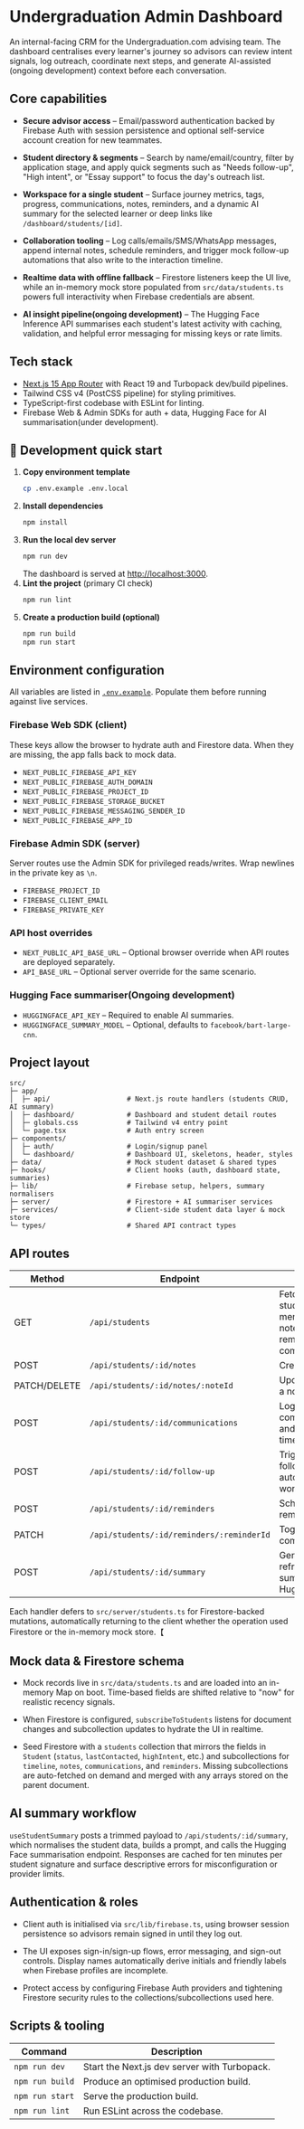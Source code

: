 # Undergraduation Admin Dashboard

An internal-facing CRM for the Undergraduation.com advising team. The dashboard centralises every learner's journey so advisors can review intent signals, log outreach, coordinate next steps, and generate AI-assisted (ongoing development) context before each conversation.

##  Core capabilities

- **Secure advisor access** – Email/password authentication backed by Firebase Auth with session persistence and optional self-service account creation for new teammates.

- **Student directory & segments** – Search by name/email/country, filter by application stage, and apply quick segments such as "Needs follow-up", "High intent", or "Essay support" to focus the day's outreach list.

- **Workspace for a single student** – Surface journey metrics, tags, progress, communications, notes, reminders, and a dynamic AI summary for the selected learner or deep links like `/dashboard/students/[id]`.

- **Collaboration tooling** – Log calls/emails/SMS/WhatsApp messages, append internal notes, schedule reminders, and trigger mock follow-up automations that also write to the interaction timeline.

- **Realtime data with offline fallback** – Firestore listeners keep the UI live, while an in-memory mock store populated from `src/data/students.ts` powers full interactivity when Firebase credentials are absent.

- **AI insight pipeline(ongoing development)** – The Hugging Face Inference API summarises each student's latest activity with caching, validation, and helpful error messaging for missing keys or rate limits.

##  Tech stack

- [Next.js 15 App Router](https://nextjs.org/) with React 19 and Turbopack dev/build pipelines.
- Tailwind CSS v4 (PostCSS pipeline) for styling primitives.
- TypeScript-first codebase with ESLint for linting.
- Firebase Web & Admin SDKs for auth + data, Hugging Face for AI summarisation(under development).

## 🔧 Development quick start

1. **Copy environment template**
   ```bash
   cp .env.example .env.local
   ```
2. **Install dependencies**
   ```bash
   npm install
   ```
3. **Run the local dev server**
   ```bash
   npm run dev
   ```
   The dashboard is served at [http://localhost:3000](http://localhost:3000).
4. **Lint the project** (primary CI check)
   ```bash
   npm run lint
   ```
5. **Create a production build (optional)**
   ```bash
   npm run build
   npm run start
   ```

##  Environment configuration

All variables are listed in [`.env.example`](.env.example). Populate them before running against live services.

### Firebase Web SDK (client)

These keys allow the browser to hydrate auth and Firestore data. When they are missing, the app falls back to mock data.

- `NEXT_PUBLIC_FIREBASE_API_KEY`
- `NEXT_PUBLIC_FIREBASE_AUTH_DOMAIN`
- `NEXT_PUBLIC_FIREBASE_PROJECT_ID`
- `NEXT_PUBLIC_FIREBASE_STORAGE_BUCKET`
- `NEXT_PUBLIC_FIREBASE_MESSAGING_SENDER_ID`
- `NEXT_PUBLIC_FIREBASE_APP_ID`

### Firebase Admin SDK (server)

Server routes use the Admin SDK for privileged reads/writes. Wrap newlines in the private key as `\n`.

- `FIREBASE_PROJECT_ID`
- `FIREBASE_CLIENT_EMAIL`
- `FIREBASE_PRIVATE_KEY`

### API host overrides

- `NEXT_PUBLIC_API_BASE_URL` – Optional browser override when API routes are deployed separately.
- `API_BASE_URL` – Optional server override for the same scenario.

### Hugging Face summariser(Ongoing development)

- `HUGGINGFACE_API_KEY` – Required to enable AI summaries.
- `HUGGINGFACE_SUMMARY_MODEL` – Optional, defaults to `facebook/bart-large-cnn`.

##  Project layout

```
src/
├─ app/
│  ├─ api/                   # Next.js route handlers (students CRUD, AI summary)
│  ├─ dashboard/             # Dashboard and student detail routes
│  ├─ globals.css            # Tailwind v4 entry point
│  └─ page.tsx               # Auth entry screen
├─ components/
│  ├─ auth/                  # Login/signup panel
│  └─ dashboard/             # Dashboard UI, skeletons, header, styles
├─ data/                     # Mock student dataset & shared types
├─ hooks/                    # Client hooks (auth, dashboard state, summaries)
├─ lib/                      # Firebase setup, helpers, summary normalisers
├─ server/                   # Firestore + AI summariser services
├─ services/                 # Client-side student data layer & mock store
└─ types/                    # Shared API contract types
```

## API routes

| Method       | Endpoint                                  | Purpose                                                                        |
| ------------ | ----------------------------------------- | ------------------------------------------------------------------------------ |
| GET          | `/api/students`                           | Fetch all students with merged timeline, notes, reminders, and communications. |
| POST         | `/api/students/:id/notes`                 | Create a note.                                                                 |
| PATCH/DELETE | `/api/students/:id/notes/:noteId`         | Update or delete a note.                                                       |
| POST         | `/api/students/:id/communications`        | Log a communication and append timeline activity.                              |
| POST         | `/api/students/:id/follow-up`             | Trigger the mock follow-up automation workflow.                                |
| POST         | `/api/students/:id/reminders`             | Schedule a reminder/task.                                                      |
| PATCH        | `/api/students/:id/reminders/:reminderId` | Toggle reminder completion.                                                    |
| POST         | `/api/students/:id/summary`               | Generate or refresh the AI summary via Hugging Face.                           |

Each handler defers to `src/server/students.ts` for Firestore-backed mutations, automatically returning to the client whether the operation used Firestore or the in-memory mock store.【

## Mock data & Firestore schema

- Mock records live in `src/data/students.ts` and are loaded into an in-memory Map on boot. Time-based fields are shifted relative to "now" for realistic recency signals.

- When Firestore is configured, `subscribeToStudents` listens for document changes and subcollection updates to hydrate the UI in realtime.

- Seed Firestore with a `students` collection that mirrors the fields in `Student` (`status`, `lastContacted`, `highIntent`, etc.) and subcollections for `timeline`, `notes`, `communications`, and `reminders`. Missing subcollections are auto-fetched on demand and merged with any arrays stored on the parent document.

##  AI summary workflow

`useStudentSummary` posts a trimmed payload to `/api/students/:id/summary`, which normalises the student data, builds a prompt, and calls the Hugging Face summarisation endpoint. Responses are cached for ten minutes per student signature and surface descriptive errors for misconfiguration or provider limits.

## Authentication & roles

- Client auth is initialised via `src/lib/firebase.ts`, using browser session persistence so advisors remain signed in until they log out.

- The UI exposes sign-in/sign-up flows, error messaging, and sign-out controls. Display names automatically derive initials and friendly labels when Firebase profiles are incomplete.

- Protect access by configuring Firebase Auth providers and tightening Firestore security rules to the collections/subcollections used here.

## Scripts & tooling

| Command         | Description                                  |
| --------------- | -------------------------------------------- |
| `npm run dev`   | Start the Next.js dev server with Turbopack. |
| `npm run build` | Produce an optimised production build.       |
| `npm run start` | Serve the production build.                  |
| `npm run lint`  | Run ESLint across the codebase.              |
